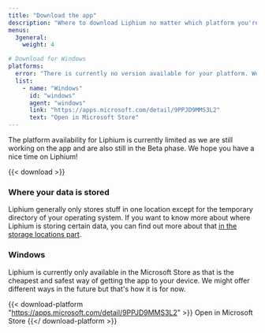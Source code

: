 ```yaml
---
title: "Download the app"
description: "Where to download Liphium no matter which platform you're on."
menus:
  3general:
    weight: 4

# Download for Windows
platforms:
  error: "There is currently no version available for your platform. We're working on making Liphium available on more platforms."
  list:
    - name: "Windows"
      id: "windows"
      agent: "windows"
      link: "https://apps.microsoft.com/detail/9PPJD9MMS3L2"
      text: "Open in Microsoft Store"
---
```


The platform availability for Liphium is currently limited as we are still working on the app and are also still in the Beta phase. We hope you have a nice time on Liphium!

{{< download >}}

### Where your data is stored

Liphium generally only stores stuff in one location except for the temporary directory of your operating system. If you want to know more about where Liphium is storing certain data, you can find out more about that [in the storage locations part](/docs/using-liphium/storage-locations).

### Windows

Liphium is currently only available in the Microsoft Store as that is the cheapest and safest way of getting the app to your device. We might offer different ways in the future but that's how it is for now.

{{< download-platform "https://apps.microsoft.com/detail/9PPJD9MMS3L2" >}}
Open in Microsoft Store
{{</ download-platform >}}
